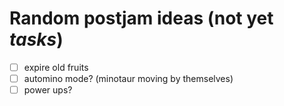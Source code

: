 # Random postjam ideas (not yet *tasks*)
- [ ] expire old fruits
- [ ] automino mode? (minotaur moving by themselves)
- [ ] power ups?
